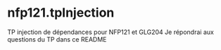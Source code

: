 # nfp121.tpInjection
TP injection de dépendances pour NFP121 et GLG204
Je répondrai aux questions du TP dans ce README
